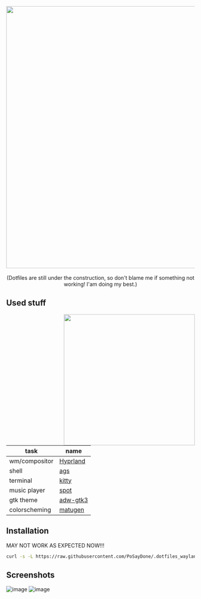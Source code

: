 <div align="center">
<img src="https://github.com/PoSayDone/.dotfiles_wayland/assets/29358657/14f29b6d-b868-47b6-bb6d-7a0bc41c9b22" width=700>
</div>

<br>

<div align="center">
	(Dotfiles are still under the construction, so don't blame me if something not working! I'am doing my best.)
</div>

<h2>Used stuff</h2>

<img src="https://github.com/PoSayDone/.dotfiles_wayland/assets/29358657/afa38d45-0349-4446-9581-0794ecc62029" width=350 align="right">


| task          | name                                                 |
| ------------- | ---------------------------------------------------- |
| wm/compositor | [Hyprland](https://github.com/hyprwm/hyprland)       |
| shell         | [ags](https://github.com/aylur/ags)                  |
| terminal      | [kitty](https://github.com/kovidgoyal/kitty)         |
| music player  | [spot](https://github.com/xou816/spot/)              |
| gtk theme     | [adw-gtk3](https://github.com/lassekongo83/adw-gtk3) |
| colorscheming | [matugen](https://github.com/InioX/matugen)          |

<h2>Installation</h2>

MAY NOT WORK AS EXPECTED NOW!!!

```sh
curl -s -L https://raw.githubusercontent.com/PoSayDone/.dotfiles_wayland/main/install.sh | bash
```

<h2>Screenshots</h2>

![image](https://github.com/PoSayDone/.dotfiles_wayland/assets/29358657/afa38d45-0349-4446-9581-0794ecc62029)
![image](https://github.com/PoSayDone/.dotfiles_wayland/assets/29358657/97f09072-7699-4001-b312-73672d0f8625)
